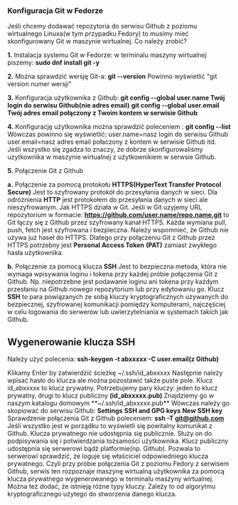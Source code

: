 ### Konfiguracja Git w Fedorze

Jeśli chcemy dodawać repozytoria do serwisu Github z poziomu wirtualnego Linuxa(w tym przypadku Fedory) to musimy mieć skonfigurowany Git w maszynie wirtualnej.
Co należy zrobić?

**1.** Instalacja systemu Git w Fedorze: 
w terminalu maszyny wirtualnej piszemy: **sudo dnf install git -y**

**2.** Można sprawdzić wersję Git-a: **git --version**
Powinno wyświetlić "git version numer wersji"

**3.** Konfiguracja użytkownika z Github:
**git config --global user.name Twój login do serwisu Github(nie adres email)**
**git config --global user.email Twój adres email połączony z Twoim kontem w serwisie Github**

**4.** Konfigurację użytkownika można sprawdzić poleceniem : 
**git config --list** Wówczas powinno się wyświetlić:
user.name=nasz login do serwisu Github
user.email=nasz adres email połaczony z kontem w serwisie Github
itd.
Jeśli wszystko się zgadza to znaczy, że dobrze skonfigurowaliśmy uzytkownika w maszynie wirtualnej z użytkownikiem w serwsie Github.

**5.** Połączenie Git z Github

**a.** Połączenie za pomocą protokołu **HTTPS(HyperText Transfer Protocol Secure)** 
Jest to szyfrowany protokół do przesyłania danych w sieci. Dla odróżnienia **HTTP** jest protokołem do przesyłania danych w sieci ale nieszyfrowanym.
Jak HTTPS działa w Git.
Jeśli w Git uzyjemy URL repozytorium w formacie: 
**https://github.com/user.name/repo.name.git** to Git łączy się z Github przez szyfrowany kanał HTTPS. Każda wymiana pull, push, fetch jest szyfrowana
i bezpieczna. Należy wspomnieć, że Github nie używa już haseł do HTTPS. Dlatego przy połączeniu Git z Github przez HTTPS potrzebny jest **Personal Access Token**
**(PAT)** zamiast zwykłego hasła użytkownika.

**b.** Połączenie za pomocą klucza **SSH**
Jest to bezpieczna metoda, która nie wymaga wpisywania loginu i tokena przy każdej próbie połączenia Git z Github. Np. niepotrzebne jest podawanie loginu ani
tokena przy każdym przesłaniu na Github nowego repozytorium lub przy edytowaniu go.
Klucz **SSH** to para powiązanych ze sobą kluczy kryptograficznych używanych do bezpiecznej, szyfrowanej komunikacji pomiędzy komputerami, najczęściej w celu
logowania do serwerów lub uwierzytelniania w systemach takich jak Github.

## Wygenerowanie klucza SSH
Należy użyć polecenia:
**ssh-keygen -t abxxxxx -C user.email(z Github)**

Klikamy Enter by zatwierdzić ścieżkę ~/.ssh/id_abxxxxx
Następnie należy wpisać hasło do klucza ale można pozostawić także puste pole.
Klucz id_abxxxxx to klucz prywatny.
Potrzebujemy pary kluczy: jeden to klucz prywatny, drugi to klucz publiczny **(id_abxxxxx.pub)**
Znajdziemy go w naszym katalogu domowym **~/.ssh/id_abxxxxx.pub**
Wówczas należy go skopiować do serwisu Github:
**Settings**
**SSH and GPG keys**
**New SSH key**
Sprawdzenie połączenia Git z Github poleceniem:
**ssh -T git@github.com**
Jeśli wszystko jest w porządku to wyświetli się powitalny komunikat z Github.
Klucza prywatnego nie udostępnia się publicznie. Służy on do podpisywania się i potwierdzania tożsamości użytkownika.
Klucz publiczny udostępnia się serwerowi bądź platformie(np. Github). Pozwala to serwerowi sprawdzić, że loguje się właściciel odpowiedniego klucza prywatnego.
Czyli przy próbie połączenia Git z poziomu Fedory z serwisem Github, serwis ten rozpoznaje maszynę wirtualną użytkownika za pomocą klucza prywatnego wygenerowanego 
w terminalu maszyny wirtualnej.
Można też dodać, że istnieją różne typy kluczy. Zależy to od algorytmu kryptograficznego użytego do stworzenia danego klucza.

